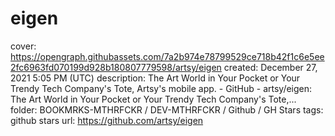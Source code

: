 # eigen

cover: https://opengraph.githubassets.com/7a2b974e78799529ce718b42f1c6e5ee2fc6963fd070199d928b180807779598/artsy/eigen
created: December 27, 2021 5:05 PM (UTC)
description: The Art World in Your Pocket or Your Trendy Tech Company's Tote, Artsy's mobile app. - GitHub - artsy/eigen: The Art World in Your Pocket or Your Trendy Tech Company's Tote,...
folder: BOOKMRKS-MTHRFCKR / DEV-MTHRFCKR / Github / GH Stars
tags: github stars
url: https://github.com/artsy/eigen